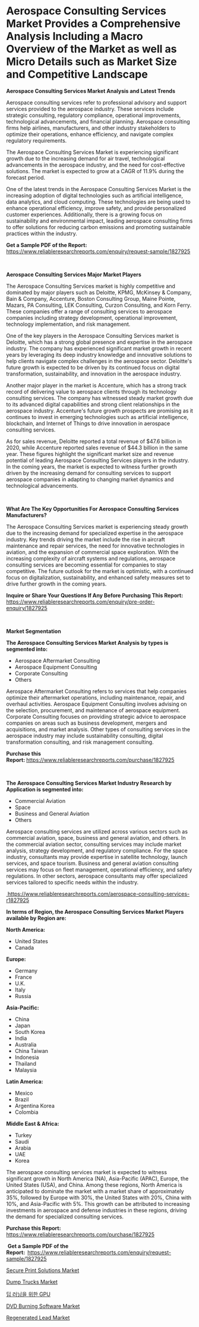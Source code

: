 <p><h1>Aerospace Consulting Services Market Provides a Comprehensive Analysis Including a Macro Overview of the Market as well as Micro Details such as Market Size and Competitive Landscape</h1></p><p><strong>Aerospace Consulting Services Market Analysis and Latest Trends</strong></p>
<p><p>Aerospace consulting services refer to professional advisory and support services provided to the aerospace industry. These services include strategic consulting, regulatory compliance, operational improvements, technological advancements, and financial planning. Aerospace consulting firms help airlines, manufacturers, and other industry stakeholders to optimize their operations, enhance efficiency, and navigate complex regulatory requirements.</p><p>The Aerospace Consulting Services Market is experiencing significant growth due to the increasing demand for air travel, technological advancements in the aerospace industry, and the need for cost-effective solutions. The market is expected to grow at a CAGR of 11.9% during the forecast period.</p><p>One of the latest trends in the Aerospace Consulting Services Market is the increasing adoption of digital technologies such as artificial intelligence, data analytics, and cloud computing. These technologies are being used to enhance operational efficiency, improve safety, and provide personalized customer experiences. Additionally, there is a growing focus on sustainability and environmental impact, leading aerospace consulting firms to offer solutions for reducing carbon emissions and promoting sustainable practices within the industry.</p></p>
<p><strong>Get a Sample PDF of the Report:&nbsp;</strong> <a href="https://www.reliableresearchreports.com/enquiry/request-sample/1827925">https://www.reliableresearchreports.com/enquiry/request-sample/1827925</a></p>
<p>&nbsp;</p>
<p><strong>Aerospace Consulting Services Major Market Players</strong></p>
<p><p>The Aerospace Consulting Services market is highly competitive and dominated by major players such as Deloitte, KPMG, McKinsey & Company, Bain & Company, Accenture, Boston Consulting Group, Maine Pointe, Mazars, PA Consulting, LEK Consulting, Curzon Consulting, and Korn Ferry. These companies offer a range of consulting services to aerospace companies including strategy development, operational improvement, technology implementation, and risk management.</p><p>One of the key players in the Aerospace Consulting Services market is Deloitte, which has a strong global presence and expertise in the aerospace industry. The company has experienced significant market growth in recent years by leveraging its deep industry knowledge and innovative solutions to help clients navigate complex challenges in the aerospace sector. Deloitte's future growth is expected to be driven by its continued focus on digital transformation, sustainability, and innovation in the aerospace industry.</p><p>Another major player in the market is Accenture, which has a strong track record of delivering value to aerospace clients through its technology consulting services. The company has witnessed steady market growth due to its advanced digital capabilities and strong client relationships in the aerospace industry. Accenture's future growth prospects are promising as it continues to invest in emerging technologies such as artificial intelligence, blockchain, and Internet of Things to drive innovation in aerospace consulting services.</p><p>As for sales revenue, Deloitte reported a total revenue of $47.6 billion in 2020, while Accenture reported sales revenue of $44.3 billion in the same year. These figures highlight the significant market size and revenue potential of leading Aerospace Consulting Services players in the industry. In the coming years, the market is expected to witness further growth driven by the increasing demand for consulting services to support aerospace companies in adapting to changing market dynamics and technological advancements.</p></p>
<p>&nbsp;</p>
<p><strong>What Are The Key Opportunities For Aerospace Consulting Services Manufacturers?</strong></p>
<p><p>The Aerospace Consulting Services market is experiencing steady growth due to the increasing demand for specialized expertise in the aerospace industry. Key trends driving the market include the rise in aircraft maintenance and repair services, the need for innovative technologies in aviation, and the expansion of commercial space exploration. With the increasing complexity of aircraft systems and regulations, aerospace consulting services are becoming essential for companies to stay competitive. The future outlook for the market is optimistic, with a continued focus on digitalization, sustainability, and enhanced safety measures set to drive further growth in the coming years.</p></p>
<p><strong>Inquire or Share Your Questions If Any Before Purchasing This Report:</strong> <a href="https://www.reliableresearchreports.com/enquiry/pre-order-enquiry/1827925">https://www.reliableresearchreports.com/enquiry/pre-order-enquiry/1827925</a></p>
<p>&nbsp;</p>
<p><strong>Market Segmentation</strong></p>
<p><strong>The Aerospace Consulting Services Market Analysis by types is segmented into:</strong></p>
<p><ul><li>Aerospace Aftermarket Consulting</li><li>Aerospace Equipment Consulting</li><li>Corporate Consulting</li><li>Others</li></ul></p>
<p><p>Aerospace Aftermarket Consulting refers to services that help companies optimize their aftermarket operations, including maintenance, repair, and overhaul activities. Aerospace Equipment Consulting involves advising on the selection, procurement, and maintenance of aerospace equipment. Corporate Consulting focuses on providing strategic advice to aerospace companies on areas such as business development, mergers and acquisitions, and market analysis. Other types of consulting services in the aerospace industry may include sustainability consulting, digital transformation consulting, and risk management consulting.</p></p>
<p><strong>Purchase this Report:&nbsp;</strong><a href="https://www.reliableresearchreports.com/purchase/1827925">https://www.reliableresearchreports.com/purchase/1827925</a></p>
<p>&nbsp;</p>
<p><strong>The Aerospace Consulting Services Market Industry Research by Application is segmented into:</strong></p>
<p><ul><li>Commercial Aviation</li><li>Space</li><li>Business and General Aviation</li><li>Others</li></ul></p>
<p><p>Aerospace consulting services are utilized across various sectors such as commercial aviation, space, business and general aviation, and others. In the commercial aviation sector, consulting services may include market analysis, strategy development, and regulatory compliance. For the space industry, consultants may provide expertise in satellite technology, launch services, and space tourism. Business and general aviation consulting services may focus on fleet management, operational efficiency, and safety regulations. In other sectors, aerospace consultants may offer specialized services tailored to specific needs within the industry.</p></p>
<p><a href="https://www.reliableresearchreports.com/aerospace-consulting-services-r1827925">&nbsp;https://www.reliableresearchreports.com/aerospace-consulting-services-r1827925</a></p>
<p><strong>In terms of Region, the Aerospace Consulting Services Market Players available by Region are:</strong></p>
<p>
    <p> <strong> North America: </strong>
        <ul>
            <li>United States</li>
            <li>Canada</li>
        </ul>
        </p> 
    <p> <strong> Europe: </strong>
        <ul>
            <li>Germany</li>
            <li>France</li>
            <li>U.K.</li>
            <li>Italy</li>
            <li>Russia</li>
        </ul>
        </p> 
    <p> <strong> Asia-Pacific: </strong>
        <ul>
            <li>China</li>
            <li>Japan</li>
            <li>South Korea</li>
            <li>India</li>
            <li>Australia</li>
            <li>China Taiwan</li>
            <li>Indonesia</li>
            <li>Thailand</li>
            <li>Malaysia</li>
        </ul>
        </p> 
    <p> <strong> Latin America: </strong>
        <ul>
            <li>Mexico</li>
            <li>Brazil</li>
            <li>Argentina Korea</li>
            <li>Colombia</li>
        </ul>
        </p> 
    <p> <strong> Middle East & Africa: </strong>
        <ul>
            <li>Turkey</li>
            <li>Saudi</li>
            <li>Arabia</li>
            <li>UAE</li>
            <li>Korea</li>
        </ul>
    </p>
    </p>
<p><p>The aerospace consulting services market is expected to witness significant growth in North America (NA), Asia-Pacific (APAC), Europe, the United States (USA), and China. Among these regions, North America is anticipated to dominate the market with a market share of approximately 35%, followed by Europe with 30%, the United States with 20%, China with 10%, and Asia-Pacific with 5%. This growth can be attributed to increasing investments in aerospace and defense industries in these regions, driving the demand for specialized consulting services.</p></p>
<p><strong>Purchase this Report: </strong><a href="https://www.reliableresearchreports.com/purchase/1827925">https://www.reliableresearchreports.com/purchase/1827925</a></p>
<p>&nbsp;<strong>Get a Sample PDF of the Report:&nbsp;&nbsp;</strong><a href="https://www.reliableresearchreports.com/enquiry/request-sample/1827925">https://www.reliableresearchreports.com/enquiry/request-sample/1827925</a></p>
<p><strong></strong></p>
<p><p><a href="https://github.com/kufem1/Market-Research-Report-List-2/blob/main/secure-print-solutions-market.md">Secure Print Solutions Market</a></p><p><a href="https://www.linkedin.com/pulse/dump-trucks-market-insights-players-forecast-till-2031-boyif">Dump Trucks Market</a></p><p><a href="https://github.com/JackieFauhey9089475/Market-Research-Report-List-1/blob/main/154305958896.md">딥 러닝을 위한 GPU</a></p><p><a href="https://github.com/kosella/Market-Research-Report-List-3/blob/main/dvd-burning-software-market.md">DVD Burning Software Market</a></p><p><a href="https://www.linkedin.com/pulse/regenerated-lead-market-size-focuses-dynamics-in-depth-ixqmf">Regenerated Lead Market</a></p></p>